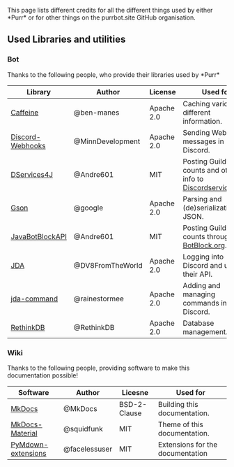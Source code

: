 This page lists different credits for all the different things used by either \*Purr* or for other things on the purrbot.site GitHub organisation.

## Used Libraries and utilities 

[Caffeine]: https://github.com/ben-manes/caffeine
[Discord-Webhooks]: https://github.com/MinnDevelopment/discord-webhooks
[DServices4J]: https://github.com/DiscordServices/DServices4J
[Gson]: https://github.com/google/gson
[JavaBotBlockAPI]: https://github.com/botblock/JavaBotBlockAPI
[JDA]: https://github.com/DV8FromTheWorld/JDA
[jda-command]: https://github.com/rainestormee/jda-command
[RethinkDB]: https://github.com/rethinkdb/rethinkdb

[BotBlock.org]: https://botblock.org
[Discordservices.net]: https://discordservices.net

[MkDocs]: https://github.com/mkdocs/mkdocs
[MkDocs-Material]: https://github.com/squidfunk/mkdocs-material
[PyMdown-extensions]: https://github.com/facelessuser/pymdown-extension

### Bot
Thanks to the following people, who provide their libraries used by \*Purr*

| Library            | Author           | License    | Used for                                                      |
| ------------------ | ---------------- | ---------- | ------------------------------------------------------------- |
| [Caffeine]         | @ben-manes       | Apache 2.0 | Caching various different information.                        |
| [Discord-Webhooks] | @MinnDevelopment | Apache 2.0 | Sending Webhook messages in Discord.                          |
| [DServices4J]      | @Andre601        | MIT        | Posting Guild counts and other info to [Discordservices.net]. |
| [Gson]             | @google          | Apache 2.0 | Parsing and (de)serialization of JSON.                        |
| [JavaBotBlockAPI]  | @Andre601        | MIT        | Posting Guild counts through [BotBlock.org].                  |
| [JDA]              | @DV8FromTheWorld | Apache 2.0 | Logging into Discord and using their API.                     |
| [jda-command]      | @rainestormee    | Apache 2.0 | Adding and managing commands in Discord.                      |
| [RethinkDB]        | @RethinkDB       | Apache 2.0 | Database management.                                          |

### Wiki
Thanks to the following people, providing software to make this documentation possible!

| Software                     | Author          | Licesne      | Used for                         |
| ---------------------------- | --------------- | ------------ | -------------------------------- |
| [MkDocs]                     | @MkDocs         | BSD-2-Clause | Building this documentation.     |
| [MkDocs-Material]            | @squidfunk      | MIT          | Theme of this documentation.     |
| [PyMdown-extensions]         | @facelessuser   | MIT          | Extensions for the documentation |
